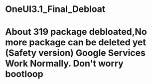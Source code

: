 # OneUI3.1_Final_Debloat
# About 319 package debloated,No more package can be deleted yet (Safety version) Google Services Work Normally. Don't worry bootloop

